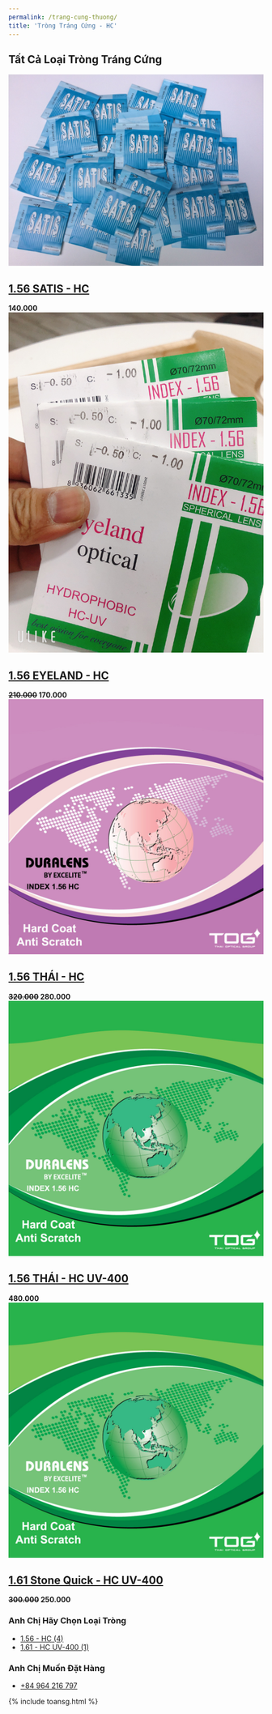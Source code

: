 ```yaml
---
permalink: /trang-cung-thuong/
title: 'Tròng Tráng Cứng - HC'
---
```

 <div class="site-section">
  <div class="container">
    <div class="row mb-5">
      <div class="col-md-9 order-1">
        <div class="row align">
          <div class="col-md-12 mb-5">
            <div class="float-md-left"><h2 class="text-black h5">Tất Cả Loại Tròng Tráng Cứng </h2></div>
          </div>
        </div>
        <div class="row mb-5">
          <div class="col-lg-6 col-md-6 item-entry mb-4">
            <a href="#" class="product-item md-height bg-gray d-block">
              <img src="/images/trongkinh/trang-cung/156/satis.jpg" alt="Image" class="img-fluid">
            </a>
            <h2 class="item-title"><a href="#">1.56 SATIS - HC</a></h2>
            <strong class="item-price">140.000</strong>
          </div>
          <div class="col-lg-6 col-md-6 item-entry mb-4">
            <a href="#" class="product-item md-height bg-gray d-block">
               <img src="/images/trongkinh/trang-cung/156/eyeland.jpg" alt="Image" class="img-fluid">
            </a>
            <h2 class="item-title"><a href="#">1.56 EYELAND - HC</a></h2>
            <strong class="item-price"><del>210.000</del> 170.000</strong>
          </div>
          <div class="col-lg-6 col-md-6 item-entry mb-4">
            <a href="#" class="product-item md-height bg-gray d-block">
              <img src="/images/trongkinh/trang-cung/156/thai-hc.jpg" alt="Image" class="img-fluid">
            </a>
            <h2 class="item-title"><a href="#">1.56 THÁI - HC</a></h2>
            <strong class="item-price"><del>320.000</del> 280.000</strong>
            <div class="star-rating">
              <span class="icon-star2 text-warning"></span>
              <span class="icon-star2 text-warning"></span>
              <span class="icon-star2 text-warning"></span>
              <span class="icon-star2 text-warning"></span>
              <span class="icon-star2 text-warning"></span>
            </div>
          </div>
          <div class="col-lg-6 col-md-6 item-entry mb-4">
            <a href="#" class="product-item md-height bg-gray d-block">
              <img src="/images/trongkinh/trang-cung/156/thai-uv.JPG" alt="Image" class="img-fluid">
            </a>
            <h2 class="item-title"><a href="#">1.56 THÁI - HC UV-400</a></h2>
            <strong class="item-price">480.000</strong>
            <div class="star-rating">
              <span class="icon-star2 text-warning"></span>
              <span class="icon-star2 text-warning"></span>
              <span class="icon-star2 text-warning"></span>
              <span class="icon-star2 text-warning"></span>
              <span class="icon-star2 text-warning"></span>
            </div>
          </div>
          <div class="col-lg-6 col-md-6 item-entry mb-4">
            <a href="#" class="product-item md-height bg-gray d-block">
              <img src="/images/trongkinh/trang-cung/156/thai-uv.JPG" alt="Image" class="img-fluid">
            </a>
            <h2 class="item-title"><a href="#">1.61 Stone Quick - HC UV-400</a></h2>
            <strong class="item-price"><del>300.000</del> 250.000</strong>
            <div class="star-rating">
              <span class="icon-star2 text-warning"></span>
              <span class="icon-star2 text-warning"></span>
              <span class="icon-star2 text-warning"></span>
              <span class="icon-star2 text-warning"></span>
              <span class="icon-star2 text-warning"></span>
            </div>
          </div>
        </div>
      </div>
      <div class="col-md-3 order-2 mb-5 mb-md-0">
        <div class="border p-4 rounded mb-4">
          <h3 class="mb-3 h6 text-uppercase text-black d-block">Anh Chị Hãy Chọn Loại Tròng</h3>
          <ul class="list-unstyled mb-0">
            <li class="mb-1"><a href="#" class="d-flex"><span>1.56 - HC</span> <span class="text-black ml-auto">(4)</span></a></li>
            <li class="mb-1"><a href="#" class="d-flex"><span>1.61 - HC UV-400</span> <span class="text-black ml-auto">(1)</span></a></li>
          </ul>
        </div>
        <div class="border p-4 rounded mb-4">
          <div class="mb-4 block-5">
            <h3 class="mb-3 h6 text-uppercase text-black d-block">Anh Chị Muốn Đặt Hàng</h3>
            <div id="slider-range" class="border-primary"></div>
            <ul class="list-unstyled">
              <li class="phone"><a href="tel://+840964216797">+84 964 216 797</a></li>              
            </ul>
            {% include toansg.html %}
          </div>
        </div>
      </div>
    </div>
  </div>
</div>